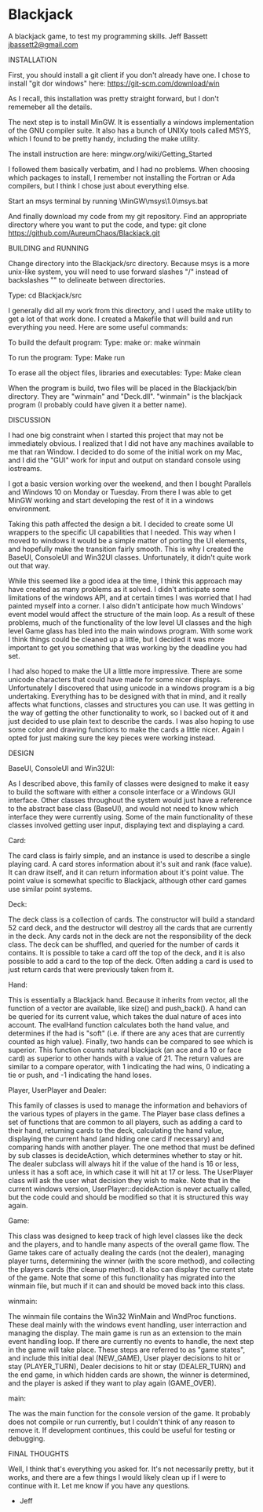 
# Blackjack
A blackjack game, to test my programming skills.
Jeff Bassett
jbassett2@gmail.com

INSTALLATION

First, you should install a git client if you don't already have one.  I chose
to install "git dor windows" here: https://git-scm.com/download/win

As I recall, this installation was pretty straight forward, but I don't
rememeber all the details.

The next step is to install MinGW.  It is essentially a windows implementation
of the GNU compiler suite.  It also has a bunch of UNIXy tools called MSYS,
which I found to be pretty handy, including the make utility.

The install instruction are here: mingw.org/wiki/Getting_Started

I followed them basically verbatim, and I had no problems.  When choosing
which packages to install, I remember not installing the Fortran or Ada
compilers, but I think I chose just about everything else.

Start an msys terminal by running \MinGW\msys\1.0\msys.bat

And finally download my code from my git repository.  Find an appropriate
directory where you want to put the code, and type:
git clone https://github.com/AureumChaos/Blackjack.git


BUILDING and RUNNING

Change directory into the Blackjack/src directory.  Because msys is a more
unix-like system, you will need to use forward slashes "/" instead of
backslashes "\" to delineate between directories. 

Type: cd Blackjack/src

I generally did all my work from this directory, and I used the make utility
to get a lot of that work done.  I created a Makefile that will build and run
everything you need.  Here are some useful commands:

To build the default program:
Type: make
or: make winmain

To run the program:
Type: Make run

To erase all the object files, libraries and executables:
Type: Make clean

When the program is build, two files will be placed in the Blackjack/bin
directory.  They are "winmain" and "Deck.dll".  "winmain" is the blackjack
program (I probably could have given it a better name).


DISCUSSION

I had one big constraint when I started this project that may not be
immediately obvious.  I realized that I did not have any machines available to
me that ran Window.  I decided to do some of the initial work on my Mac, and I
did the "GUI" work for input and output on standard console using iostreams.

I got a basic version working over the weekend, and then I bought Parallels
and Windows 10 on Monday or Tuesday.  From there I was able to get MinGW
working and start developing the rest of it in a windows environment.

Taking this path affected the design a bit.  I decided to create some UI
wrappers to the specific UI capabilities that I needed.  This way when I moved
to windows it would be a simple matter of porting the UI elements, and
hopefully make the transition fairly smooth.  This is why I created the
BaseUI, ConsoleUI and Win32UI classes.  Unfortunately, it didn't quite work out
that way.

While this seemed like a good idea at the time, I think this approach may have
created as many problems as it solved.  I didn't anticipate some limitations
of the windows API, and at certain times I was worried that I had painted
myself into a corner.  I also didn't anticipate how much Windows' event model
would affect the structure of the main loop.  As a result of these problems,
much of the functionality of the low level UI classes and the high level Game
glass has bled into the main windows program.  With some work I think things
could be cleaned up a little, but I decided it was more important to get you
something that was working by the deadline you had set.

I had also hoped to make the UI a little more impressive.  There are some
unicode characters that could have made for some nicer displays.
Unfortunately I discovered that using unicode in a windows program is a big
undertaking.  Everything has to be designed with that in mind, and it really
affects what functions, classes and structures you can use.  It was getting in
the way of getting the other functionality to work, so I backed out of it and
just decided to use plain text to describe the cards.  I was also hoping to
use some color and drawing functions to make the cards a little nicer.  Again
I opted for just making sure the key pieces were working instead.

DESIGN

BaseUI, ConsoleUI and Win32UI:

As I described above, this family of classes were designed to make it easy to
build the software with either a console interface or a Windows GUI interface.
Other classes throughout the system would just have a reference to the
abstract base class (BaseUI), and would not need to know which interface they
were currently using.  Some of the main functionality of these classes
involved getting user input, displaying text and displaying a card.

Card:

The card class is fairly simple, and an instance is used to describe a single
playing card.  A card stores information about it's suit and rank (face
value).  It can draw itself, and it can return information about it's point
value.  The point value is somewhat specific to Blackjack, although other card
games use similar point systems.

Deck:

The deck class is a collection of cards.  The constructor will build a
standard 52 card deck, and the destructor will destroy all the cards that are
currently in the deck.  Any cards not in the deck are not the responsibility
of the deck class.  The deck can be shuffled, and queried for the number of
cards it contains.  It is possible to take a card off the top of the deck, and
it is also possible to add a card to the top of the deck.  Often adding a card
is used to just return cards that were previously taken from it.

Hand:

This is essentially a Blackjack hand.  Because it inherits from vector, all
the function of a vector are available, like size() and push_back().  A hand
can be queried for its current value, which takes the dual nature of aces into
account.  The evalHand function calculates both the hand value, and determines
if the had is "soft" (i.e. if there are any aces that are currently counted as
high value).  Finally, two hands can be compared to see which is superior.
This function counts natural blackjack (an ace and a 10 or face card) as
superior to other hands with a value of 21.  The return values are similar to
a compare operator, with 1 indicating the had wins, 0 indicating a tie or
push, and -1 indicating the hand loses.

Player, UserPlayer and Dealer:

This family of classes is used to manage the information and behaviors of the
various types of players in the game.  The Player base class defines a set of
functions that are common to all players, such as adding a card to their hand,
returning cards to the deck, calculating the hand value, displaying the
current hand (and hiding one card if necessary) and comparing hands with
another player.  The one method that must be defined by sub classes is 
decideAction, which determines whether to stay or hit.  The dealer subclass
will always hit if the value of the hand is 16 or less, unless it has a soft
ace, in which case it will hit at 17 or less.  The UserPlayer class will ask
the user what decision they wish to make.  Note that in the current windows
version, UserPlayer::decideAction is never actually called, but the code could
and should be modified so that it is structured this way again.

Game:

This class was designed to keep track of high level classes like the deck and
the players, and to handle many aspects of the overall game flow.  The Game
takes care of actually dealing the cards (not the dealer), managing player
turns, determining the winner (with the score method), and collecting the
players cards (the cleanup method).  It also can display the current state of
the game.  Note that some of this functionality has migrated into the winmain
file, but much if it can and should be moved back into this class.

winmain:

The winmain file contains the Win32 WinMain and WndProc functions.  These deal
mainly with the windows event handling, user interraction and managing the
display.  The main game is run as an extension to the main event handling
loop.  If there are currently no events to handle, the next step in the game
will take place.  These steps are referred to as "game states", and include this
initial deal (NEW_GAME), User player decisions to hit or stay (PLAYER_TURN),
Dealer decisions to hit or stay (DEALER_TURN) and the end game, in which
hidden cards are shown, the winner is determined, and the player is asked if
they want to play again (GAME_OVER).

main:

The was the main function for the console version of the game.  It probably
does not compile or run currently, but I couldn't think of any reason to
remove it.  If development continues, this could be useful for testing or
debugging.


FINAL THOUGHTS

Well, I think that's everything you asked for.  It's not necessarily pretty,
but it works, and there are a few things I would likely clean up if I were to
continue with it.  Let me know if you have any questions.

- Jeff


